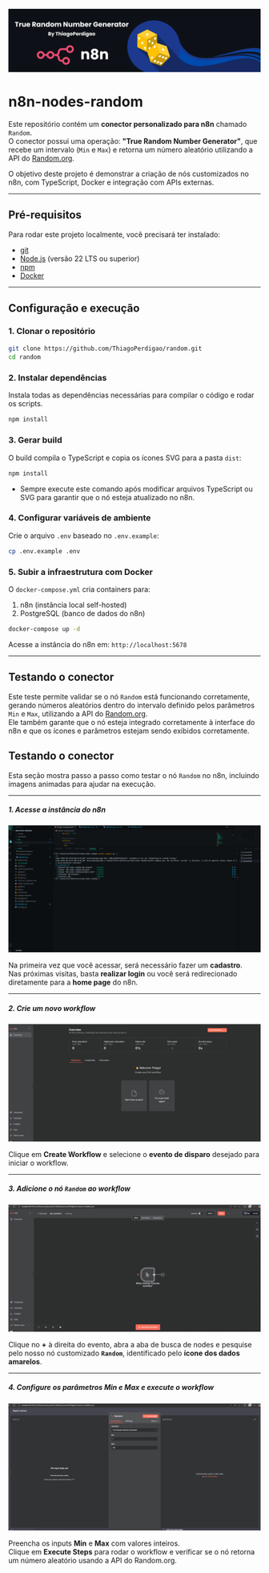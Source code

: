 ![Banner image](media/banner.png)

# n8n-nodes-random

Este repositório contém um **conector personalizado para n8n** chamado `Random`.  
O conector possui uma operação: **"True Random Number Generator"**, que recebe um intervalo (`Min` e `Max`) e retorna um número aleatório utilizando a API do [Random.org](https://www.random.org/integers/?num=1&min=1&max=60&col=1&base=10&format=plain&rnd=new).

O objetivo deste projeto é demonstrar a criação de nós customizados no n8n, com TypeScript, Docker e integração com APIs externas.

---

## Pré-requisitos

Para rodar este projeto localmente, você precisará ter instalado:

* [git](https://git-scm.com/downloads)
* [Node.js](https://nodejs.org/) (versão 22 LTS ou superior)
* [npm](https://www.npmjs.com/)
* [Docker](https://docs.docker.com/get-docker/)

---

## Configuração e execução

### 1. Clonar o repositório
```bash
git clone https://github.com/ThiagoPerdigao/random.git
cd random
```

### 2. Instalar dependências

Instala todas as dependências necessárias para compilar o código e rodar os scripts.

```bash
npm install
```

### 3. Gerar build

O build compila o TypeScript e copia os ícones SVG para a pasta `dist`:

```bash
npm install
```
* Sempre execute este comando após modificar arquivos TypeScript ou SVG para garantir que o nó esteja atualizado no n8n.

### 4. Configurar variáveis de ambiente

Crie o arquivo `.env` baseado no `.env.example`:

```bash
cp .env.example .env
```


### 5. Subir a infraestrutura com Docker

O `docker-compose.yml` cria containers para:
1. n8n (instância local self-hosted)
2. PostgreSQL (banco de dados do n8n)

```bash
docker-compose up -d
```

Acesse a instância do n8n em: `http://localhost:5678`

---

## Testando o conector

Este teste permite validar se o nó `Random` está funcionando corretamente, gerando números aleatórios dentro do intervalo definido pelos parâmetros `Min` e `Max`, utilizando a API do [Random.org](https://www.random.org/integers/).  
Ele também garante que o nó esteja integrado corretamente à interface do n8n e que os ícones e parâmetros estejam sendo exibidos corretamente.

## Testando o conector

Esta seção mostra passo a passo como testar o nó `Random` no n8n, incluindo imagens animadas para ajudar na execução.

---

##### 1. Acesse a instância do n8n

![Passo 1](media/Passo1.gif)

Na primeira vez que você acessar, será necessário fazer um **cadastro**.  
Nas próximas visitas, basta **realizar login** ou você será redirecionado diretamente para a **home page** do n8n.

---

##### 2. Crie um novo workflow

![Passo 2](media/Passo2.gif)

Clique em **Create Workflow** e selecione o **evento de disparo** desejado para iniciar o workflow.

---

##### 3. Adicione o nó `Random` ao workflow

![Passo 3](media/Passo3.gif)

Clique no **+** à direita do evento, abra a aba de busca de nodes e pesquise pelo nosso nó customizado **`Random`**, identificado pelo **ícone dos dados amarelos**.

---

##### 4. Configure os parâmetros Min e Max e execute o workflow

![Passo 4](media/Passo4.gif)

Preencha os inputs **Min** e **Max** com valores inteiros.  
Clique em **Execute Steps** para rodar o workflow e verificar se o nó retorna um número aleatório usando a API do Random.org.
